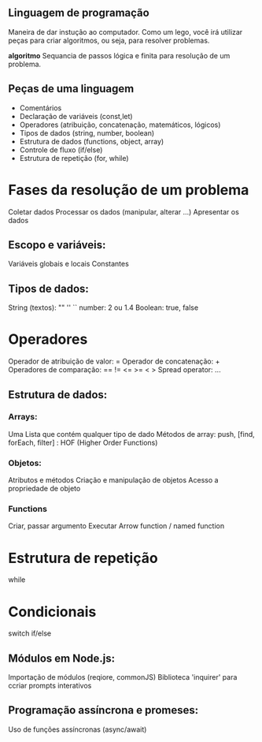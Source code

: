 ## Linguagem de programação

 Maneira de dar instução ao computador.
 Como  um lego, você irá utilizar peças para criar algoritmos, ou seja, para resolver problemas.

**algoritmo** 
 Sequancia de passos lógica e finita para resolução de um problema.

## Peças de uma linguagem

 - Comentários
 - Declaração de variáveis (const,let)
 - Operadores (atribuição, concatenação, matemáticos, lógicos)
 - Tipos de dados (string, number, boolean)
 - Estrutura de dados (functions, object, array)
 - Controle de fluxo (if/else)
 - Estrutura de repetição (for, while)

# Fases da resolução de um problema

 Coletar dados
 Processar os dados (manipular, alterar ...)
 Apresentar os dados

## Escopo e variáveis:

 Variáveis globais e locais
 Constantes

## Tipos de dados:

 String (textos): "" '' ``
 number: 2 ou 1.4
 Boolean: true, false
 
# Operadores
  
  Operador de atribuição de valor: =
  Operador de concatenação: +
  Operadores de comparação: ==    !=    <=  >=    < >
  Spread operator: ...

## Estrutura de dados:

### Arrays:

 Uma Lista que contém qualquer tipo de dado
 Métodos de array: push, [find, forEach, filter] : HOF (Higher Order Functions)

### Objetos: 
 Atributos e métodos
 Criação e manipulação de objetos
 Acesso a propriedade de objeto

### Functions
 Criar, passar argumento
 Executar
 Arrow function / named function

# Estrutura de repetição

  while

# Condicionais

 switch
 if/else

## Módulos em Node.js:
 
 Importação de módulos (reqiore, commonJS)
 Biblioteca 'inquirer' para ccriar prompts interativos

## Programação assíncrona e promeses:

  Uso de funções assíncronas (async/await)
